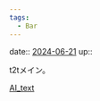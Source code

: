 ```yaml
---
tags:
  - Bar
---
```


date:: [2024-06-21](Daily_Note/2024-06-21.md)
up:: 

t2tメイン。

[AI_text](AI/AI_text.md)